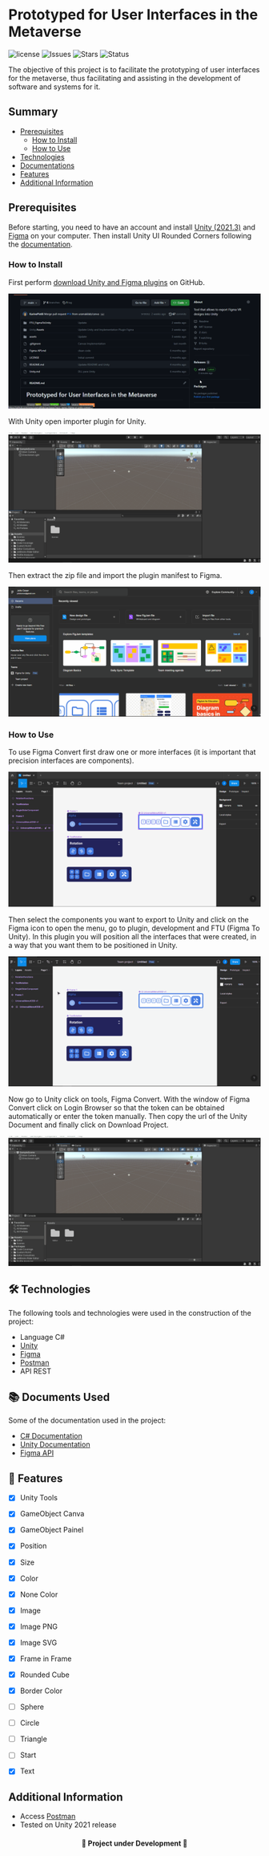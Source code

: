 # Prototyped for User Interfaces in the Metaverse

![license](https://img.shields.io/github/license/uramakilab/figma-vr-unity-converter) ![Issues](https://img.shields.io/github/issues/uramakilab/figma-vr-unity-converter) ![Stars](https://img.shields.io/github/stars/uramakilab/figma-vr-unity-converter) ![Status](https://img.shields.io/badge/status-Development-orange)

The objective of this project is to facilitate the prototyping of user interfaces for the metaverse, thus facilitating and assisting in the development of software and systems for it.

## Summary
* [Prerequisites](#prerequisites)
    * [How to Install](#how)
    * [How to Use](#run)
* [Technologies](#🛠️-technologies)
* [Documentations](#📚-documents-used)
* [Features](#🔨-features)
* [Additional Information](#additional-information)

## Prerequisites
Before starting, you need to have an account and install [Unity (2021.3)](https://unity.com/en/download) and [Figma](https://www.figma.com/downloads/) on your computer. Then install Unity UI Rounded Corners following the [documentation](https://github.com/kirevdokimov/Unity-UI-Rounded-Corners).

### How to Install
First perform [download Unity and Figma plugins](https://github.com/uramakilab/figma-vr-unity-converter/releases) on GitHub.

<img src="/assets/download.gif">

With Unity open importer plugin for Unity.

<img src="/assets/importUnity.gif">

Then extract the zip file and import the plugin manifest to Figma.

<img src="/assets/importFigma.gif">


### How to Use
To use Figma Convert first draw one or more interfaces (it is important that precision interfaces are components).

<img src="/assets/interfaceFigma.png">

Then select the components you want to export to Unity and click on the Figma icon to open the menu, go to plugin, development and FTU (Figma To Unity). In this plugin you will position all the interfaces that were created, in a way that you want them to be positioned in Unity.

<img src="/assets/pluginFigma.gif">

Now go to Unity click on tools, Figma Convert. With the window of Figma Convert click on Login Browser so that the token can be obtained automatically or enter the token manually. Then copy the url of the Unity Document and finally click on Download Project.

<img src="/assets/pluginUnity.gif">

## 🛠️ Technologies
The following tools and technologies were used in the construction of the project:

* Language C#
* [Unity](https://unity.com/pt)
* [Figma](https://figma.com/)
* [Postman](https://www.postman.com/)
* API REST

## 📚 Documents Used
Some of the documentation used in the project:

* [C# Documentation](https://learn.microsoft.com/pt-br/dotnet/csharp/)
* [Unity Documentation](https://docs.unity.com/)
* [Figma API](https://www.figma.com/developers/api)

## 🔨 Features
* [x] Unity Tools
* [x] GameObject Canva
* [x] GameObject Painel
* [x] Position
* [x] Size
* [x] Color
* [x] None Color
* [x] Image
* [x] Image PNG
* [x] Image SVG
* [x] Frame in Frame
* [x] Rounded Cube
* [x] Border Color
* [ ] Sphere
* [ ] Circle
* [ ] Triangle
* [ ] Start
* [x] Text


## Additional Information

- Access [Postman](https://orange-space-957236.postman.co/workspace/Prototipado-para-interfaces-de-~d9f0f502-42b6-4da1-b34c-cacaf76b84bf/collection/21577195-86734ae6-cf68-4ac8-8aee-78992c835af9?action=share&creator=21577195)
- Tested on Unity 2021 release


<h4 align="center">🚧 Project under Development 🚧</h4>